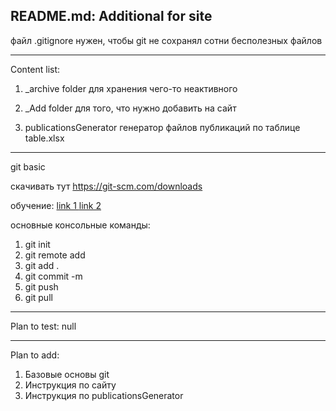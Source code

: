 README.md:
Additional for site
---------
файл .gitignore нужен, чтобы git не сохранял сотни бесполезных файлов


---------
Content list:
1) _archive folder
для хранения чего-то неактивного

2) _Add folder
для того, что нужно добавить на сайт

3) publicationsGenerator
генератор файлов публикаций по таблице table.xlsx




---------
git basic

скачивать тут https://git-scm.com/downloads


обучение:
<a href="https://www.youtube.com/playlist?list=PLUYH9oDZsrZ2-p9I_GPrzFCzLH_RUglI_"> link 1 </a>
<a href="https://www.youtube.com/playlist?list=PLY4rE9dstrJyTdVJpv7FibSaXB4BHPInb"> link 2 </a>


основные консольные команды:
1) git init
2) git remote add <name> <source>
3) git add .
4) git commit -m <message>
5) git push <remote> <branch>
6) git pull <remote>



---------
Plan to test:
null


---------
Plan to add:
1) Базовые основы git
2) Инструкция по сайту
3) Инструкция по publicationsGenerator









